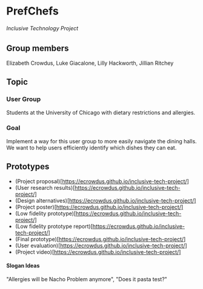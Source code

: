 PrefChefs
=========
###### Inclusive Technology Project
## Group members
Elizabeth Crowdus, Luke Giacalone, Lilly Hackworth, Jillian Ritchey

## Topic
### User Group
Students at the University of Chicago with dietary restrictions and allergies.
### Goal
Implement a way for this user group to more easily navigate the dining halls. We want to help users efficiently identify which dishes they can eat. 

## Prototypes
* (Project proposal)[https://ecrowdus.github.io/inclusive-tech-project/]
* (User research results)[https://ecrowdus.github.io/inclusive-tech-project/]
* (Design alternatives)[https://ecrowdus.github.io/inclusive-tech-project/]
* (Project poster)[https://ecrowdus.github.io/inclusive-tech-project/]
* (Low fidelity prototype)[https://ecrowdus.github.io/inclusive-tech-project/]
* (Low fidelity prototype report)[https://ecrowdus.github.io/inclusive-tech-project/]
* (Final prototype)[https://ecrowdus.github.io/inclusive-tech-project/]
* (User evaluation)[https://ecrowdus.github.io/inclusive-tech-project/]
* (Project video)[https://ecrowdus.github.io/inclusive-tech-project/]

#### Slogan Ideas
"Allergies will be Nacho Problem anymore", "Does it pasta test?"
